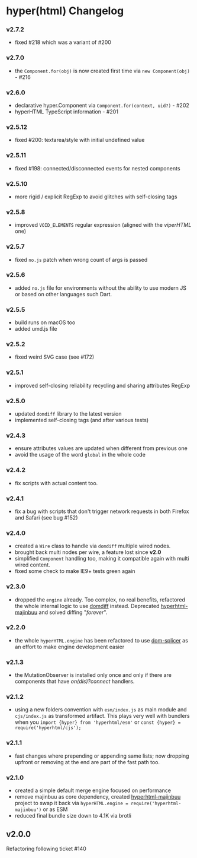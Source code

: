 # hyper(html) Changelog

### v2.7.2
  * fixed #218 which was a variant of #200

### v2.7.0
  * the `Component.for(obj)` is now created first time via `new Component(obj)` - #216

### v2.6.0
  * declarative hyper.Component via `Component.for(context, uid?)` - #202
  * hyperHTML TypeScript information - #201

### v2.5.12
  * fixed #200: textarea/style with initial undefined value

### v2.5.11
  * fixed #198: connected/disconnected events for nested components

### v2.5.10
  * more rigid / explicit RegExp to avoid glitches with self-closing tags

### v2.5.8
  * improved `VOID_ELEMENTS` regular expression (aligned with the _viperHTML_ one)

### v2.5.7
  * fixed `no.js` patch when wrong count of args is passed

### v2.5.6
  * added `no.js` file for environments without the ability to use modern JS or based on other languages such Dart.

### v2.5.5
  * build runs on macOS too
  * added umd.js file

### v2.5.2
  * fixed weird SVG case (see #172)

### v2.5.1
  * improved self-closing reliability recycling and sharing attributes RegExp

### v2.5.0
  * updated `domdiff` library to the latest version
  * implemented self-closing tags (and after various tests)

### v2.4.3
  * ensure attributes values are updated when different from previous one
  * avoid the usage of the word `global` in the whole code

### v2.4.2
  * fix scripts with actual content too.

### v2.4.1
  * fix a bug with scripts that don't trigger network requests in both Firefox and Safari (see bug #152)

### v2.4.0
  * created a `Wire` class to handle via `domdiff` multiple wired nodes.
  * brought back multi nodes per wire, a feature lost since **v2.0**
  * simplified `Component` handling too, making it compatible again with multi wired content.
  * fixed some check to make IE9+ tests green again

### v2.3.0
  * dropped the `engine` already. Too complex, no real benefits, refactored the whole internal logic to use [domdiff](https://github.com/WebReflection/domdiff) instead. Deprecated [hyperhtml-majinbuu](https://github.com/WebReflection/hyperhtml-majinbuu) and solved diffing "_forever_".

### v2.2.0
  * the whole `hyperHTML.engine` has been refactored to use [dom-splicer](https://github.com/WebReflection/dom-splicer) as an effort to make engine development easier

### v2.1.3
  * the MutationObserver is installed only once and only if there are components that have _on(dis)?connect_ handlers.

### v2.1.2
  * using a new folders convention with `esm/index.js` as main module and `cjs/index.js` as transformed artifact. This plays very well with bundlers when you `import {hyper} from 'hyperhtml/esm'` or `const {hyper} = require('hyperhtml/cjs');`

### v2.1.1
  * fast changes where prepending or appending same lists; now dropping upfront or removing at the end are part of the fast path too.

### v2.1.0

  * created a simple default merge engine focused on performance
  * remove majinbuu as core dependency, created [hyperhtml-majinbuu](https://github.com/WebReflection/hyperhtml-majinbuu) project to swap it back via `hyperHTML.engine = require('hyperhtml-majinbuu')` or as ESM
  * reduced final bundle size down to 4.1K via brotli

## v2.0.0

Refactoring following ticket #140
